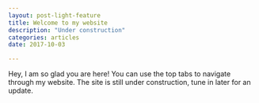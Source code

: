 ```yaml
---
layout: post-light-feature
title: Welcome to my website
description: "Under construction"
categories: articles
date: 2017-10-03

---
```


Hey, I am so glad you are here! You can use the top tabs to navigate through my website. The site is still under construction, tune in later for an update.


